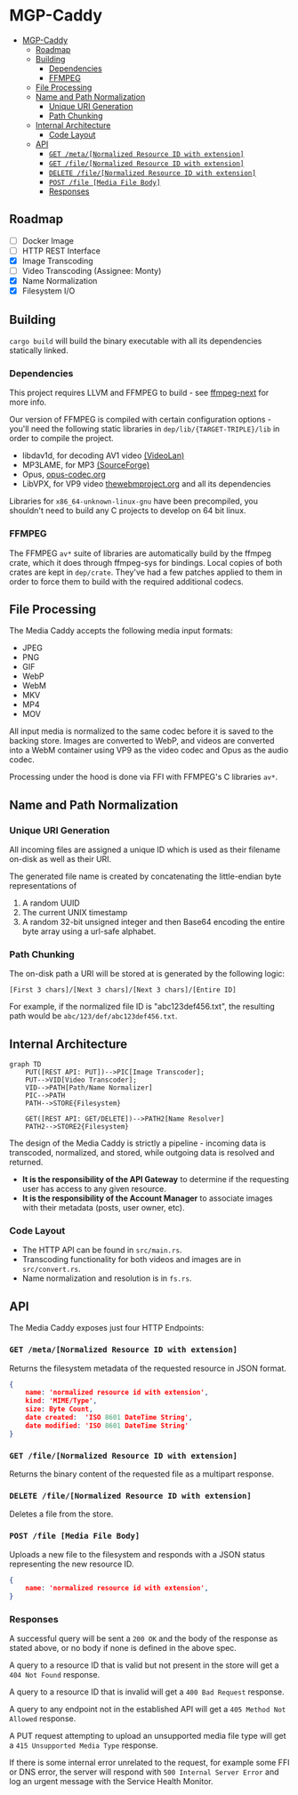 # MGP-Caddy

- [MGP-Caddy](#mgp-caddy)
  - [Roadmap](#roadmap)
  - [Building](#building)
    - [Dependencies](#dependencies)
    - [FFMPEG](#ffmpeg)
  - [File Processing](#file-processing)
  - [Name and Path Normalization](#name-and-path-normalization)
    - [Unique URI Generation](#unique-uri-generation)
    - [Path Chunking](#path-chunking)
  - [Internal Architecture](#internal-architecture)
    - [Code Layout](#code-layout)
  - [API](#api)
    - [`GET /meta/[Normalized Resource ID with extension]`](#get-metanormalized-resource-id-with-extension)
    - [`GET /file/[Normalized Resource ID with extension]`](#get-filenormalized-resource-id-with-extension)
    - [`DELETE /file/[Normalized Resource ID with extension]`](#delete-filenormalized-resource-id-with-extension)
    - [`POST /file [Media File Body]`](#post-file-media-file-body)
    - [Responses](#responses)

## Roadmap

- [ ] Docker Image
- [ ] HTTP REST Interface
- [X] Image Transcoding
- [ ] Video Transcoding (Assignee: Monty)
- [X] Name Normalization
- [X] Filesystem I/O

## Building

`cargo build` will build the binary executable with all its dependencies statically linked.

### Dependencies

This project requires LLVM and FFMPEG to build - see [ffmpeg-next](https://github.com/zmwangx/rust-ffmpeg/wiki/Notes-on-building) for more info.

Our version of FFMPEG is compiled with certain configuration options - you'll need the following static libraries in `dep/lib/{TARGET-TRIPLE}/lib` in order to compile the project.

- libdav1d, for decoding AV1 video [(VideoLan)](https://code.videolan.org/videolan/dav1d)
- MP3LAME, for MP3 [(SourceForge)](https://lame.sourceforge.io/)
- Opus, [opus-codec.org](https://opus-codec.org/)
- LibVPX, for VP9 video [thewebmproject.org](https://www.webmproject.org/) and all its dependencies

Libraries for `x86_64-unknown-linux-gnu` have been precompiled, you shouldn't need to build any C projects to develop on 64 bit linux.

### FFMPEG

The FFMPEG `av*` suite of libraries are automatically build by the ffmpeg crate, which it does through ffmpeg-sys for bindings. Local copies of both crates are
kept in `dep/crate`. They've had a few patches applied to them in order to force them to build with the required additional codecs.

## File Processing

The Media Caddy accepts the following media input formats:

- JPEG
- PNG
- GIF
- WebP
- WebM
- MKV
- MP4
- MOV

All input media is normalized to the same codec before it is saved to the backing store.
Images are converted to WebP, and videos are converted into a WebM container using VP9 as
the video codec and Opus as the audio codec.

Processing under the hood is done via FFI with FFMPEG's C libraries `av*`.

## Name and Path Normalization

### Unique URI Generation

All incoming files are assigned a unique ID which is used as their filename on-disk as
well as their URI.

The generated file name is created by concatenating the little-endian byte representations of

1. A random UUID
2. The current UNIX timestamp
3. A random 32-bit unsigned integer
and then Base64 encoding the entire byte array using a url-safe alphabet.

### Path Chunking

The on-disk path a URI will be stored at is generated by the following logic:

```[First 3 chars]/[Next 3 chars]/[Next 3 chars]/[Entire ID]```

For example, if the normalized file ID is "abc123def456.txt", the resulting path
would be `abc/123/def/abc123def456.txt`.

## Internal Architecture

```mermaid
graph TD
    PUT([REST API: PUT])-->PIC[Image Transcoder];
    PUT-->VID[Video Transcoder];
    VID-->PATH[Path/Name Normalizer]
    PIC-->PATH
    PATH-->STORE{Filesystem}

    GET([REST API: GET/DELETE])-->PATH2[Name Resolver]
    PATH2-->STORE2{Filesystem}
```

The design of the Media Caddy is strictly a pipeline - incoming data is transcoded, normalized, and stored,
while outgoing data is resolved and returned. 

- **It is the responsibility of the API Gateway** to determine if the requesting user has access to any given resource.
- **It is the responsibility of the Account Manager** to associate images with their metadata (posts, user owner, etc).

### Code Layout

- The HTTP API can be found in `src/main.rs`.
- Transcoding functionality for both videos and images are in `src/convert.rs`.
- Name normalization and resolution is in `fs.rs`.

## API

The Media Caddy exposes just four HTTP Endpoints:

### `GET /meta/[Normalized Resource ID with extension]`

Returns the filesystem metadata of the requested resource
in JSON format.

```json
{
    name: 'normalized resource id with extension',
    kind: 'MIME/Type',
    size: Byte Count,
    date created:  'ISO 8601 DateTime String',
    date modified: 'ISO 8601 DateTime String'
}
```

### `GET /file/[Normalized Resource ID with extension]`

Returns the binary content of the requested file as a multipart response.

### `DELETE /file/[Normalized Resource ID with extension]`

Deletes a file from the store.

### `POST /file [Media File Body]`

Uploads a new file to the filesystem and responds with a JSON status
representing the new resource ID.

```json
{
    name: 'normalized resource id with extension',
}
```

### Responses

A successful query will be sent a `200 OK` and the body of the response as stated
above, or no body if none is defined in the above spec.

A query to a resource ID that is valid but not present in the store will get a
`404 Not Found` response.

A query to a resource ID that is invalid will get a `400 Bad Request` response.

A query to any endpoint not in the established API will get a `405 Method Not Allowed` response.

A PUT request attempting to upload an unsupported media file type will get a `415 Unsupported Media Type` response.

If there is some internal error unrelated to the request, for example some FFI or DNS error, the server
will respond with `500 Internal Server Error` and log an urgent message with the Service Health Monitor.
